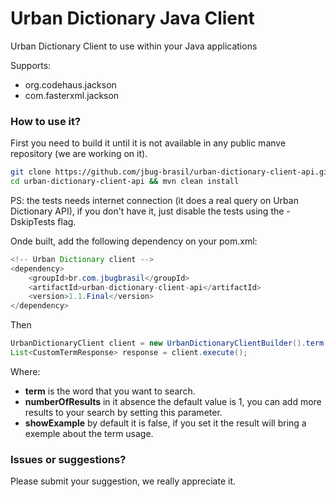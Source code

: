 # Urban Dictionary Java Client
Urban Dictionary Client to use within your Java applications


Supports:
- org.codehaus.jackson
- com.fasterxml.jackson

### How to use it?
First you need to build it until it is not available in any public manve repository (we are working on it).

```bash
git clone https://github.com/jbug-brasil/urban-dictionary-client-api.git
cd urban-dictionary-client-api && mvn clean install
```
PS: the tests needs internet connection (it does a real query on Urban Dictionary API), if you don't have it, just disable the tests using the -DskipTests flag.

Onde built, add the following dependency on your pom.xml:

```java
<!-- Urban Dictionary client -->
<dependency>
    <groupId>br.com.jbugbrasil</groupId>
    <artifactId>urban-dictionary-client-api</artifactId>
    <version>1.1.Final</version>
</dependency>
```

Then

```java
UrbanDictionaryClient client = new UrbanDictionaryClientBuilder().term("lol").numberOfResults(1).showExample().build();
List<CustomTermResponse> response = client.execute();
```

Where:
- **term** is the word that you want to search.
- **numberOfResults** in it absence the default value is 1, you can add more results to your search by setting this parameter.
- **showExample** by default it is false, if you set it the result will bring a exemple about the term usage.

### Issues or suggestions?
Please submit your suggestion, we really appreciate it.
